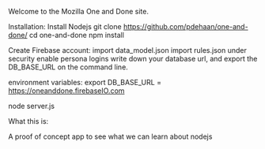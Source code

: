 Welcome to the Mozilla One and Done site.


Installation:
Install Nodejs
  git clone https://github.com/pdehaan/one-and-done/
  cd one-and-done
  npm install

Create Firebase account:
import data_model.json
import rules.json under security
enable persona logins
write down your database url, and export the DB_BASE_URL on the command line. 

environment variables: 
  export DB_BASE_URL = https://oneanddone.firebaseIO.com


node server.js


What this is: 

A proof of concept app to see what we can learn about nodejs




